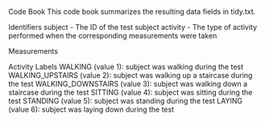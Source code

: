Code Book
This code book summarizes the resulting data fields in tidy.txt.

Identifiers
subject - The ID of the test subject
activity - The type of activity performed when the corresponding measurements were taken

Measurements


Activity Labels
WALKING (value 1): subject was walking during the test
WALKING_UPSTAIRS (value 2): subject was walking up a staircase during the test
WALKING_DOWNSTAIRS (value 3): subject was walking down a staircase during the test
SITTING (value 4): subject was sitting during the test
STANDING (value 5): subject was standing during the test
LAYING (value 6): subject was laying down during the test
